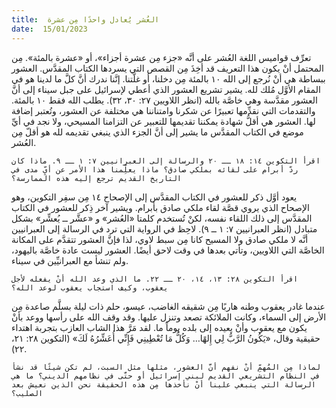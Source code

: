 ```yaml
---
title:  العُشر يُعادل واحدًا مِن عشرة
date:  15/01/2023
---
```


تعرِّف قواميس اللغة العُشر على أنَّه «جزء مِن عشرة أجزاء»، أو «عشرة بالمئة». مِن المحتمل أنْ يكون هذا التعريف قد أخِذَ مِن القصص التي يسردها الكتاب المقدَّس. العشور ببساطة هي أنْ نُرجع إلى الله ١٠ بالمئة مِن دخلنا، أو غلَّتنا. إنَّنا ندرك أنَّ كلَّ ما لدينا هو في المقام الأوَّل مُلك لله. يشير تشريع العشور الذي أعطي لإسرائيل على جبل سيناء إلى أنَّ العشور مقدَّسة وهي خاصَّة بالله (انظر اللاويين ٢٧: ٣٠، ٣٢). يطلب الله فقط ١٠ بالمئة. والتقدمات التي نقدِّمها تعبيرًا عن شكرنا وامتناننا هي مختلفة عن العشور، وتُعتبر إضافة لها. العشور هي أقلُّ شهادة يمكننا تقديمها للتعبير عن التزامنا المسيحي، ولا نجد في أيِّ موضع في الكتاب المقدَّس ما يشير إلى أنَّ الجزء الذي ينبغي تقديمه لله هو أقلّ مِن العُشر.

`اقرأ التكوين ١٤: ١٨ ــ ٢٠ والرسالة إلى العبرانيين ٧: ١ ــ ٩. ماذا كان ردّ أبرام على لقائه بملكي صادق؟ ماذا يعلِّمنا هذا الأمر عن أيِّ مدى في التاريخ القديم ترجع إليه هذه الممارسة؟`

يعود أوَّل ذكر للعشور في الكتاب المقدَّس إلى الإصحاح ١٤ مِن سفِر التكوين، وهو الإصحاح الذي يروي قصَّة لقاء ملكي صادق بأبرام. ويشير آخر ذِكر للعشور في الكتاب المقدَّس إلى ذلك اللقاء نفسه، لكنْ تُستخدم كلمتا «العُشر» و «عشَّر ــ يُعشِّر» بشكل متبادل (انظر العبرانيين ٧: ١ ــ ٩). لاحِظ في الرواية التي ترد في الرسالة إلى العبرانيين أنَّه لا ملكي صادق ولا المسيح كانا مِن سبط لاوي، لذا فإنَّ العشور تتقدَّم على المكانة الخاصَّة التي اللاويين، وتأتي بعدها في وقت لاحق أيضًا. العشور ليست عادة خاصَّة باليهود، ولم تنشأ مع العبرانيِّين في سيناء.

`اقرأ التكوين ٢٨: ١٣، ١٤، ٢٠ ــ ٢٢. ما الذي وعد الله أنْ يفعله لأجل يعقوب، وكيف استجاب يعقوب لوعد الله؟`

عندما غادر يعقوب وطنه هاربًا مِن شقيقه الغاضب، عيسو، حلم ذات ليلة بسلَّم صاعدة مِن الأرض إلى السماء، وكانت الملائكة تصعد وتنزل عليها. وقد وقف الله على رأسها ووعد بأنْ يكون مع يعقوب وأنْ يعيده إلى بلده يوماً ما. لقد مَرَّ هذا الشاب العازب بتجربة اهتداء حقيقية وقال، «يَكُونُ الرَّبُّ لِي إِلهًا… وَكُلُّ مَا تُعْطِينِي فَإِنِّي أُعَشِّرُهُ لَكَ» (التكوين ٢٨: ٢١، ٢٢).

`لماذا مِن المُهمِّ أنْ نفهم أنَّ العشور، مثلها مثل السبت، لم تكن شيئًا قد نشأ في النظام التشريعي القديم لبني إسرائيل أو حتَّى في نظامهم الديني؟ ما هي الرسالة التي ينبغي علينا أنْ نأخذها مِن هذه الحقيقة نحن الذين نعيش بعد الصليب؟`